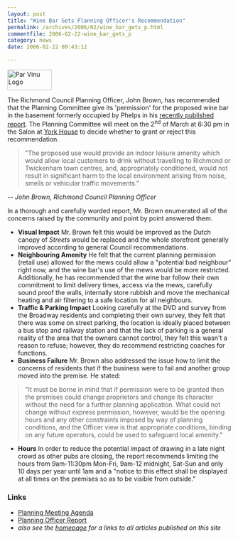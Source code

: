 ```yaml
---
layout: post
title: "Wine Bar Gets Planning Officer's Recommendation"
permalink: /archives/2006/02/wine_bar_gets_p.html
commentfile: 2006-02-22-wine_bar_gets_p
category: news
date: 2006-02-22 09:43:12

---
```


<img src="/assets/images/2006/hot_ParVinu-logo.gif" width="100" height="46" alt="Par Vinu Logo" class="photo right" />

The Richmond Council Planning Officer, John Brown, has recommended that the Planning Committee give its 'permission' for the proposed wine bar in the basement formerly occupied by Phelps in his [recently published report](http://stmgrts.url123.com/anbup). The Planning Committee will meet on the 2<sup>nd</sup> of March at 6:30 pm in the Salon at [York House](/cgi-bin/directory.cgi?key=200508171541&action=getlisting) to decide whether to grant or reject this recommendation.

> "The proposed use would provide an indoor leisure amenity which would allow local customers to drink without travelling to Richmond or Twickenham town centres, and, appropriately conditioned, would not result in significant harm to the local environment arising from noise, smells or vehicular traffic movements."

-- *John Brown, Richmond Council Planning Officer*

In a thorough and carefully worded report, Mr. Brown enumerated all of the concerns raised by the community and point by point answered them.

-   **Visual Impact**
    Mr. Brown felt this would be improved as the Dutch canopy of *Streets* would be replaced and the whole storefront generally improved according to general Council recommendations.
-   **Neighbouring Amenity**
    He felt that the current planning permission (retail use) allowed for the mews could allow a "potential bad neighbour" right now, and the wine bar's use of the mews would be more restricted. Additionally, he has recommended that the wine bar follow their own commitment to limit delivery times, access via the mews, carefully sound proof the walls, internally store rubbish and move the mechanical heating and air filtering to a safe location for all neighbours.
-   **Traffic & Parking Impact**
    Looking carefully at the DVD and survey from the Broadway residents and completing their own survey, they felt that there was some on street parking, the location is ideally placed between a bus stop and railway station and that the lack of parking is a general reality of the area that the owners cannot control, they felt this wasn't a reason to refuse; however, they do recommend restricting coaches for functions.
-   **Business Failure**
    Mr. Brown also addressed the issue how to limit the concerns of residents that if the business were to fail and another group moved into the premise. He stated:

> "It must be borne in mind that if permission were to be granted then the premises could change proprietors and change its character without the need for a further planning application. What could
> not change without express permission, however, would be the opening hours and any other constraints imposed by way of planning conditions, and the Officer view is that appropriate conditions, binding on any future operators, could be used to safeguard local amenity."

-   **Hours**
    In order to reduce the potential impact of drawing in a late night crowd as other pubs are closing, the report recommends limiting the hours from 9am-11:30pm Mon-Fri, 9am-12 midnight, Sat-Sun and only 10 days per year until 1am and a "notice to this effect shall be displayed at all times on the premises so as to be visible from outside."

### Links

-   [Planning Meeting Agenda](http://stmgrts.url123.com/an4b8)
-   [Planning Officer Report](http://stmgrts.url123.com/anbup)
-   *also see the [homepage](/index.shtml) for a links to all articles published on this site*
